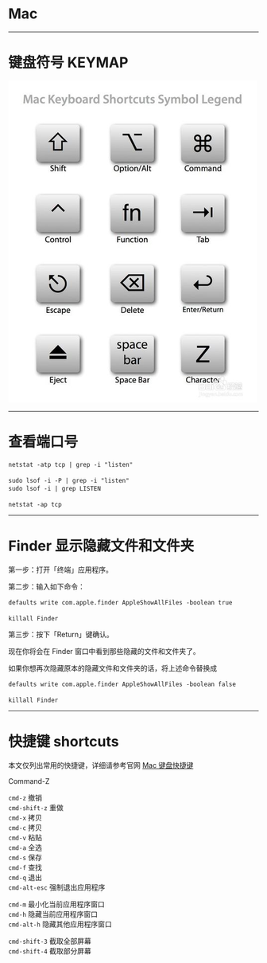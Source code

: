 # Mac

--------------------------------------------------------------------------------

# 键盘符号 KEYMAP

![mac_keymap](./resources/mac_keymap.jpg)

--------------------------------------------------------------------------------

# 查看端口号

```shell
netstat -atp tcp | grep -i "listen"

sudo lsof -i -P | grep -i "listen"
sudo lsof -i | grep LISTEN

netstat -ap tcp
```

--------------------------------------------------------------------------------

# Finder 显示隐藏文件和文件夹

第一步：打开「终端」应用程序。

第二步：输入如下命令：

```shell
defaults write com.apple.finder AppleShowAllFiles -boolean true

killall Finder
```

第三步：按下「Return」键确认。

现在你将会在 Finder 窗口中看到那些隐藏的文件和文件夹了。

如果你想再次隐藏原本的隐藏文件和文件夹的话，将上述命令替换成

```shell
defaults write com.apple.finder AppleShowAllFiles -boolean false

killall Finder
```

--------------------------------------------------------------------------------

# 快捷键 shortcuts

本文仅列出常用的快捷键，详细请参考官网 [Mac 键盘快捷键](https://support.apple.com/zh-cn/HT201236)

Command-Z

`cmd-z` 撤销<br>
`cmd-shift-z` 重做<br>
`cmd-x` 拷贝<br>
`cmd-c` 拷贝<br>
`cmd-v` 粘贴<br>
`cmd-a` 全选<br>
`cmd-s` 保存<br>
`cmd-f` 查找<br>
`cmd-q` 退出<br>
`cmd-alt-esc` 强制退出应用程序<br>

`cmd-m` 最小化当前应用程序窗口<br>
`cmd-h` 隐藏当前应用程序窗口<br>
`cmd-alt-h` 隐藏其他应用程序窗口<br>

`cmd-shift-3` 截取全部屏幕<br>
`cmd-shift-4` 截取部分屏幕<br>
